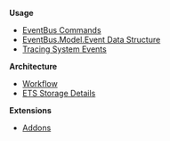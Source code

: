 **Usage**
- [EventBus Commands](https://github.com/otobus/event_bus/wiki/EventBus-Commands)
- [EventBus.Model.Event Data Structure](https://github.com/otobus/event_bus/wiki/EventBus.Model.Event-Data-Structure)
- [Tracing System Events](https://github.com/otobus/event_bus/wiki/Tracing-System-Events)

**Architecture**
- [Workflow](https://github.com/otobus/event_bus/wiki/Workflow)
- [ETS Storage Details](https://github.com/otobus/event_bus/wiki/ETS-Storage-Details)

**Extensions**
- [Addons](https://github.com/otobus/event_bus/wiki/Addons)
